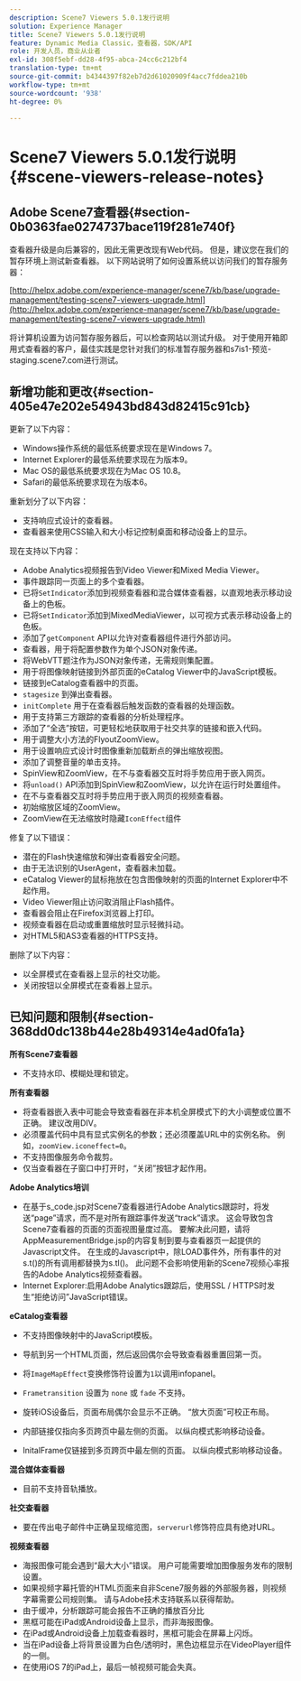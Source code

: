 ```yaml
---
description: Scene7 Viewers 5.0.1发行说明
solution: Experience Manager
title: Scene7 Viewers 5.0.1发行说明
feature: Dynamic Media Classic，查看器，SDK/API
role: 开发人员，商业从业者
exl-id: 308f5ebf-dd28-4f95-abca-24cc6c212bf4
translation-type: tm+mt
source-git-commit: b4344397f82eb7d2d61020909f4acc7fddea210b
workflow-type: tm+mt
source-wordcount: '938'
ht-degree: 0%

---
```


# Scene7 Viewers 5.0.1发行说明{#scene-viewers-release-notes}

## Adobe Scene7查看器{#section-0b0363fae0274737bace119f281e740f}

查看器升级是向后兼容的，因此无需更改现有Web代码。 但是，建议您在我们的暂存环境上测试新查看器。 以下网站说明了如何设置系统以访问我们的暂存服务器：

[http://helpx.adobe.com/experience-manager/scene7/kb/base/upgrade-management/testing-scene7-viewers-upgrade.html](http://helpx.adobe.com/experience-manager/scene7/kb/base/upgrade-management/testing-scene7-viewers-upgrade.html)

将计算机设置为访问暂存服务器后，可以检查网站以测试升级。 对于使用开箱即用式查看器的客户，最佳实践是您针对我们的标准暂存服务器和s7is1-预览-staging.scene7.com进行测试。

## 新增功能和更改{#section-405e47e202e54943bd843d82415c91cb}

更新了以下内容：

* Windows操作系统的最低系统要求现在是Windows 7。
* Internet Explorer的最低系统要求现在为版本9。
* Mac OS的最低系统要求现在为Mac OS 10.8。
* Safari的最低系统要求现在为版本6。

重新划分了以下内容：

* 支持响应式设计的查看器。
* 查看器来使用CSS输入和大小标记控制桌面和移动设备上的显示。

现在支持以下内容：

* Adobe Analytics视频报告到Video Viewer和Mixed Media Viewer。
* 事件跟踪同一页面上的多个查看器。
* 已将`SetIndicator`添加到视频查看器和混合媒体查看器，以直观地表示移动设备上的色板。
* 已将`SetIndicator`添加到MixedMediaViewer，以可视方式表示移动设备上的色板。
* 添加了`getComponent` API以允许对查看器组件进行外部访问。
* 查看器，用于将配置参数作为单个JSON对象传递。
* 将WebVTT题注作为JSON对象传递，无需规则集配置。
* 用于将图像映射链接到外部页面的eCatalog Viewer中的JavaScript模板。
* 链接到eCatalog查看器中的页面。
* `stagesize` 到弹出查看器。
* `initComplete` 用于在查看器后触发函数的查看器的处理函数。
* 用于支持第三方跟踪的查看器的分析处理程序。
* 添加了“全选”按钮，可更轻松地获取用于社交共享的链接和嵌入代码。
* 用于调整大小方法的FlyoutZoomView。
* 用于设置响应式设计时图像重新加载断点的弹出缩放视图。
* 添加了调整音量的单击支持。
* SpinView和ZoomView，在不与查看器交互时将手势应用于嵌入网页。
* 将`unload()` API添加到SpinView和ZoomView，以允许在运行时处置组件。
* 在不与查看器交互时将手势应用于嵌入网页的视频查看器。
* 初始缩放区域的ZoomView。
* ZoomView在无法缩放时隐藏`IconEffect`组件

修复了以下错误：

* 潜在的Flash快速缩放和弹出查看器安全问题。
* 由于无法识别的UserAgent，查看器未加载。
* eCatalog Viewer的鼠标拖放在包含图像映射的页面的Internet Explorer中不起作用。
* Video Viewer阻止访问取消阻止Flash插件。
* 查看器会阻止在Firefox浏览器上打印。
* 视频查看器在启动或重置缩放时显示轻微抖动。
* 对HTML5和AS3查看器的HTTPS支持。

删除了以下内容：

* 以全屏模式在查看器上显示的社交功能。
* 关闭按钮以全屏模式在查看器上显示。

## 已知问题和限制{#section-368dd0dc138b44e28b49314e4ad0fa1a}

**所有Scene7查看器**

* 不支持水印、模糊处理和锁定。

**所有查看器**

* 将查看器嵌入表中可能会导致查看器在非本机全屏模式下的大小调整或位置不正确。 建议改用DIV。
* 必须覆盖代码中具有显式实例名的参数；还必须覆盖URL中的实例名称。 例如，`zoomView.iconeffect=0`。
* 不支持图像服务命令裁剪。
* 仅当查看器在子窗口中打开时，“关闭”按钮才起作用。

**Adobe Analytics培训**

* 在基于s_code.jsp对Scene7查看器进行Adobe Analytics跟踪时，将发送“page”请求，而不是对所有跟踪事件发送“track”请求。 这会导致包含Scene7查看器的页面的页面视图量度过高。 要解决此问题，请将AppMeasurementBridge.jsp的内容复制到要与查看器页一起提供的Javascript文件。 在生成的Javascript中，除LOAD事件外，所有事件的对s.t()的所有调用都替换为s.tl()。 此问题不会影响使用新的Scene7视频心率报告的Adobe Analytics视频查看器。
* Internet Explorer:启用Adobe Analytics跟踪后，使用SSL / HTTPS时发生“拒绝访问”JavaScript错误。

**eCatalog查看器**

* 不支持图像映射中的JavaScript模板。
* 导航到另一个HTML页面，然后返回偶尔会导致查看器重置回第一页。
* 将`ImageMapEffect`变换修饰符设置为`1`以调用infopanel。

* `Frametransition` 设置为 `none` 或 `fade` 不支持。

* 旋转iOS设备后，页面布局偶尔会显示不正确。 “放大页面”可校正布局。
* 内部链接仅指向多页跨页中最左侧的页面。 以纵向模式影响移动设备。
* InitalFrame仅链接到多页跨页中最左侧的页面。 以纵向模式影响移动设备。

**混合媒体查看器**

* 目前不支持音轨播放。

**社交查看器**

* 要在传出电子邮件中正确呈现缩览图，`serverurl`修饰符应具有绝对URL。

**视频查看器**

* 海报图像可能会遇到“最大大小”错误。 用户可能需要增加图像服务发布的限制设置。
* 如果视频字幕托管的HTML页面来自非Scene7服务器的外部服务器，则视频字幕需要公司规则集。 请与Adobe技术支持联系以获得帮助。
* 由于缓冲，分析跟踪可能会报告不正确的播放百分比
* 黑框可能在iPad或Android设备上显示，而非海报图像。
* 在iPad或Android设备上加载查看器时，黑框可能会在屏幕上闪烁。
* 当在iPad设备上将背景设置为白色/透明时，黑色边框显示在VideoPlayer组件的一侧。
* 在使用iOS 7的iPad上，最后一帧视频可能会失真。
